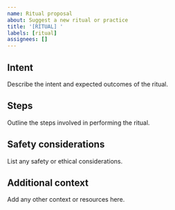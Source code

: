 ```yaml
---
name: Ritual proposal
about: Suggest a new ritual or practice
title: '[RITUAL] '
labels: [ritual]
assignees: []
---
```


## Intent

Describe the intent and expected outcomes of the ritual.

## Steps

Outline the steps involved in performing the ritual.

## Safety considerations

List any safety or ethical considerations.

## Additional context

Add any other context or resources here.
